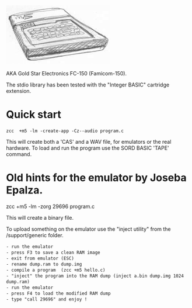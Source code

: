 

![](images/platform/m5b.jpg)

AKA Gold Star Electronics FC-150 (Famicom-150).

The stdio library has been tested with the "Integer BASIC" cartridge extension.

# Quick start

    zcc  +m5 -lm -create-app -Cz--audio program.c

This will create both a 'CAS' and a WAV file, for emulators or the real hardware.
To load and run the program use the SORD BASIC 'TAPE' command.


# Old hints for the emulator by Joseba Epalza.

zcc  +m5 -lm -zorg 29696 program.c

This will create a binary file.

To upload something on the emulator use the "inject utility" from the /support/generic folder.

	- run the emulator
	- press F3 to save a clean RAM image
	- exit from emulator (ESC)
	- rename dump.ram to dump.img
	- compile a program  (zcc +m5 hello.c)
	- "inject" the program into the RAM dump (inject a.bin dump.img 1024 dump.ram)
	- run the emulator
	- press F4 to load the modified RAM dump
	- type "call 29696" and enjoy !

